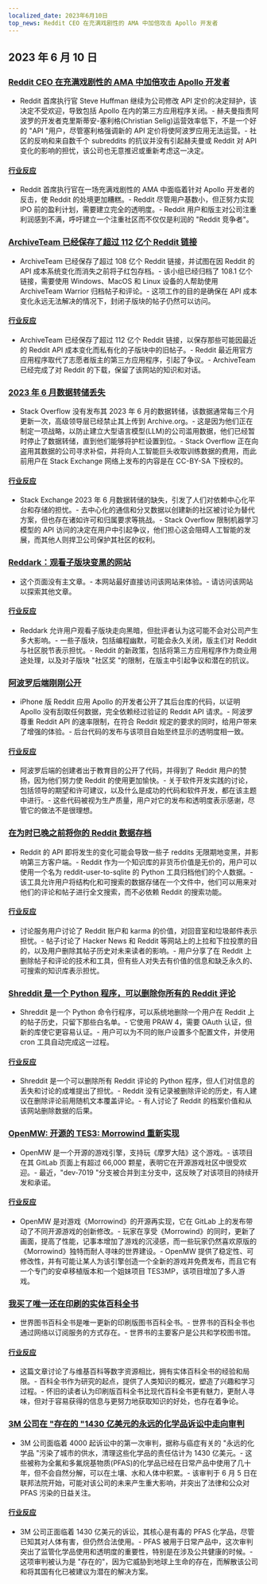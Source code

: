 ```yaml
---
localized_date: 2023年6月10日
top_news: Reddit CEO 在充满戏剧性的 AMA 中加倍攻击 Apollo 开发者
---
```


## 2023 年 6 月 10 日

### [Reddit CEO 在充满戏剧性的 AMA 中加倍攻击 Apollo 开发者](https://techcrunch.com/2023/06/09/reddit-ceo-doubles-down-on-attack-on-apollo-developer-in-drama-filled-ama/)

- Reddit 首席执行官 Steve Huffman 继续为公司修改 API 定价的决定辩护，该决定不受欢迎，导致包括 Apollo 在内的第三方应用程序关闭。- 赫夫曼指责阿波罗的开发者克里斯蒂安-塞利格(Christian Selig)运营效率低下，不是一个好的 "API "用户，尽管塞利格强调新的 API 定价将使阿波罗应用无法运营。- 社区的反响和来自数千个 subreddits 的抗议并没有引起赫夫曼或 Reddit 对 API 变化的影响的担忧，该公司也无意推迟或重新考虑这一决定。

#### [行业反应](http://news.ycombinator.com/item?id=36264232)

- Reddit 首席执行官在一场充满戏剧性的 AMA 中面临着针对 Apollo 开发者的反击，使 Reddit 的处境更加糟糕。- Reddit 尽管用户基数小，但正努力实现 IPO 前的盈利计划，需要建立完全的透明度。- Reddit 用户和版主对公司注重利润感到不满，呼吁建立一个注重社区而不仅仅是利润的 "Reddit 竞争者"。

### [ArchiveTeam 已经保存了超过 112 亿个 Reddit 链接](https://old.reddit.com/r/DataHoarder/comments/142l1i0/archiveteam_has_saved_over_108_billion_reddit/)

- ArchiveTeam 已经保存了超过 108 亿个 Reddit 链接，并试图在因 Reddit 的 API 成本系统变化而消失之前将子红包存档。- 该小组已经归档了 108.1 亿个链接，需要使用 Windows、MacOS 和 Linux 设备的人帮助使用 ArchiveTeam Warrior 归档帖子和评论。- 这项工作的目的是确保在 API 成本变化永远无法解决的情况下，封闭子版块的帖子仍然可以访问。

#### [行业反应](http://news.ycombinator.com/item?id=36254172)

- ArchiveTeam 已经保存了超过 112 亿个 Reddit 链接，以保存那些可能因最近的 Reddit API 成本变化而私有化的子版块中的旧帖子。- Reddit 最近用官方应用程序取代了志愿者版主的第三方应用程序，引起了争议。- ArchiveTeam 已经完成了对 Reddit 的下载，保留了该网站的知识和对话。

### [2023 年 6 月数据转储丢失](https://meta.stackexchange.com/a/390023/6212)

- Stack Overflow 没有发布其 2023 年 6 月的数据转储，该数据通常每三个月更新一次，高级领导层已经禁止其上传到 Archive.org。- 这是因为他们正在制定一项战略，以防止建立大型语言模型(LLM)的公司滥用数据，他们已经暂时停止了数据转储，直到他们能够将护栏设置到位。- Stack Overflow 正在向盗用其数据的公司寻求补偿，并将向人工智能巨头收取训练数据的费用，而此前用户在 Stack Exchange 网络上发布的内容是在 CC-BY-SA 下授权的。

#### [行业反应](http://news.ycombinator.com/item?id=36257523)

- Stack Exchange 2023 年 6 月数据转储的缺失，引发了人们对依赖中心化平台和存储的担忧。- 去中心化的通信和分叉数据以创建新的社区被讨论为替代方案，但也存在诸如许可和归属要求等挑战。- Stack Overflow 限制机器学习模型的 API 访问的决定在用户中引起争议，他们担心这会阻碍人工智能的发展，而其他人则捍卫公司保护其社区的权利。

### [Reddark：观看子版块变黑的网站](https://reddark.netlify.app/)

- 这个页面没有主文章。- 本网站最好直接访问该网站来体验。- 请访问该网站以探索其他文章。

#### [行业反应](http://news.ycombinator.com/item?id=36254086)

- Reddark 允许用户观看子版块走向黑暗，但批评者认为这可能不会对公司产生多大影响。- 一些子版块，包括编程幽默，可能会永久关闭，版主们对 Reddit 与社区脱节表示担忧。- Reddit 的新政策，包括将第三方应用程序作为商业用途处理，以及对子版块 "社区奖 "的限制，在版主中引起争议和潜在的抗议。

### [阿波罗后端刚刚公开](https://old.reddit.com/r/apolloapp/comments/144l6se/apollo_backend_just_made_public_the_goal_of/)

- iPhone 版 Reddit 应用 Apollo 的开发者公开了其后台库的代码，以证明 Apollo 没有刮取任何数据，完全依赖经过验证的 Reddit API 请求。- 阿波罗尊重 Reddit API 的速率限制，在符合 Reddit 规定的要求的同时，给用户带来了增强的体验。- 后台代码的发布与该项目自始至终显示的透明度相一致。

#### [行业反应](http://news.ycombinator.com/item?id=36256167)

- 阿波罗后端的创建者出于教育目的公开了代码，并得到了 Reddit 用户的赞扬，因为他们努力使 Reddit 的使用更加愉快。- 关于软件开发实践的讨论，包括领导的期望和许可建议，以及什么是成功的代码和软件开发，都在该主题中进行。- 这些代码被视为生产质量，用户对它的发布和透明度表示感谢，尽管它的做法不是很理想。

### [在为时已晚之前将你的 Reddit 数据存档](https://xavd.id/blog/post/archive-your-reddit-data/)

- Reddit 的 API 即将发生的变化可能会导致一些子 reddits 无限期地变黑，并影响第三方客户端。- Reddit 作为一个知识库的非货币价值是无价的，用户可以使用一个名为 reddit-user-to-sqlite 的 Python 工具归档他们的个人数据。- 该工具允许用户将结构化和可搜索的数据存储在一个文件中，他们可以用来对他们的评论和帖子进行全文搜索，而不必依赖 Reddit 的搜索功能。

#### [行业反应](http://news.ycombinator.com/item?id=36259930)

- 讨论服务用户讨论了 Reddit 账户和 karma 的价值，对回音室和垃圾邮件表示担忧。- 帖子讨论了 Hacker News 和 Reddit 等网站上的上拉和下拉投票的目的，以及用户删除其帖子历史对未来读者的影响。- 用户分享了在 Reddit 上删除帖子和评论的技术和工具，但有些人对失去有价值的信息和缺乏永久的、可搜索的知识库表示担忧。

### [Shreddit 是一个 Python 程序，可以删除你所有的 Reddit 评论](https://github.com/x89/Shreddit)

- Shreddit 是一个 Python 命令行程序，可以系统地删除一个用户在 Reddit 上的帖子历史，只留下那些白名单。- 它使用 PRAW 4，需要 OAuth 认证，但新的库使它更容易认证。- 用户可以为不同的账户设置多个配置文件，并使用 cron 工具自动完成这一过程。

#### [行业反应](http://news.ycombinator.com/item?id=36257981)

- Shreddit 是一个可以删除所有 Reddit 评论的 Python 程序，但人们对信息的丢失和讨论的成堆提出了担忧。- Reddit 没有记录被删除评论的历史，有人建议在删除评论前用随机文本覆盖评论。- 有人讨论了 Reddit 的档案价值和从该网站删除数据的后果。

### [OpenMW: 开源的 TES3: Morrowind 重新实现](https://gitlab.com/OpenMW/openmw)

- OpenMW 是一个开源的游戏引擎，支持玩《摩罗大陆》这个游戏。- 该项目在其 GitLab 页面上有超过 66,000 颗星，表明它在开源游戏社区中很受欢迎。- 最近，"dev-7019 "分支被合并到主分支中，这反映了对该项目的持续开发和承诺。

#### [行业反应](http://news.ycombinator.com/item?id=36257963)

- OpenMW 是对游戏《Morrowind》的开源再实现，它在 GitLab 上的发布带动了不同开源游戏的创新修改。- 玩家在享受《Morrowind》的同时，更新了画面，提高了性能，记事本增加了游戏的沉浸感，而一些玩家仍然喜欢原版的《Morrowind》独特而耐人寻味的世界建设。- OpenMW 提供了稳定性、可修改性，并有可能让某人为该引擎创造一个全新的游戏并免费发布，而且它有一个专门的安卓移植版本和一个姐妹项目 TES3MP，该项目增加了多人游戏。

### [我买了唯一还在印刷的实体百科全书](https://arstechnica.com/culture/2023/06/rejoice-its-2023-and-you-can-still-buy-a-22-volume-paper-encyclopedia/)

- 世界图书百科全书是唯一更新的印刷版图书百科全书。- 世界书的百科全书也通过网络以订阅服务的方式存在。- 世界书的主要客户是公共和学校图书馆。

#### [行业反应](http://news.ycombinator.com/item?id=36256985)

- 这篇文章讨论了与维基百科等数字资源相比，拥有实体百科全书的经验和局限。- 百科全书作为研究的起点，提供了人类知识的概况，塑造了兴趣和学习过程。- 怀旧的读者认为印刷版百科全书比现代百科全书更有魅力，更耐人寻味，但对于容易获得的信息与更努力地获取知识的好处，也存在着争论。

### [3M 公司在 "存在的 "1430 亿美元的永远的化学品诉讼中走向审判](https://www.bloomberg.com/news/articles/2023-06-02/3m-heads-to-trial-in-existential-143-billion-pfas-litigation)

- 3M 公司面临着 4000 起诉讼中的第一次审判，据称与癌症有关的 "永远的化学品 "污染了城市的供水，清理这些化学品的责任估计为 1430 亿美元。- 这些被称为全氟和多氟烷基物质(PFAS)的化学品已经在日常产品中使用了几十年，但不会自然分解，可以在土壤、水和人体中积累。- 该审判于 6 月 5 日在联邦法院开始，可能对该公司的未来产生重大影响，并突出了法律和公众对 PFAS 污染的日益关注。

#### [行业反应](http://news.ycombinator.com/item?id=36259163)

- 3M 公司正面临着 1430 亿美元的诉讼，其核心是有毒的 PFAS 化学品，尽管已知其对人体有害，但仍然合法使用。- PFAS 被用于日常产品中，这次审判突出了监管化学品使用和透明度的重要性，特别是在涉及公共健康的时候。- 这项审判被认为是 "存在的"，因为它威胁到地球上生命的存在，而解散该公司和将其国有化已被建议为潜在的解决方案。


